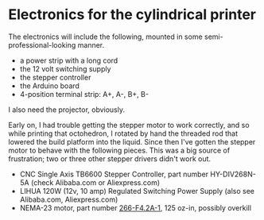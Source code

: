 Electronics for the cylindrical printer
==

The electronics will include the following, mounted in some semi-professional-looking manner.

* a power strip with a long cord
* the 12 volt switching supply
* the stepper controller
* the Arduino board
* 4-position terminal strip: A+, A-, B+, B-

I also need the projector, obviously.

Early on, I had trouble getting the stepper motor to work correctly, and so while printing that octohedron, I
rotated by hand the threaded rod that lowered the build platform into the liquid. Since then I've gotten the
stepper motor to behave with the following pieces. This was a big source of frustration; two or three other
stepper drivers didn't work out.

* CNC Single Axis TB6600 Stepper Controller, part number HY-DIV268N-5A (check Alibaba.com or Aliexpress.com)
* LIHUA 120W (12v, 10 amp) Regulated Switching Power Supply (also see Alibaba.com, Aliexpress.com)
* NEMA-23 motor, part number
  [266-F4.2A-1](http://www.hubbardcnc.com/index.php?main_page=product_info&products_id=362),
  125 oz-in, possibly overkill
